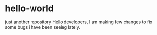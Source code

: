 # hello-world
just another repository
Hello developers,
I am making few changes to fix some bugs i have been seeing lately.
